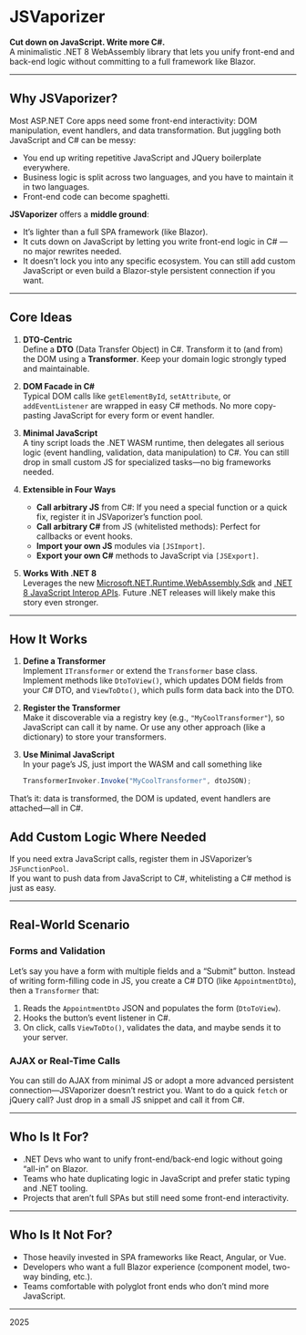 # JSVaporizer

**Cut down on JavaScript. Write more C#.**  
A minimalistic .NET 8 WebAssembly library that lets you unify front-end and back-end logic without committing to a full framework like Blazor.

---

## Why JSVaporizer?

Most ASP.NET Core apps need some front-end interactivity: DOM manipulation, event handlers, and data transformation. But juggling both JavaScript and C# can be messy:

- You end up writing repetitive JavaScript and JQuery boilerplate everywhere.
- Business logic is split across two languages, and you have to maintain it in two languages.
- Front-end code can become spaghetti.

**JSVaporizer** offers a **middle ground**:

- It’s lighter than a full SPA framework (like Blazor).
- It cuts down on JavaScript by letting you write front-end logic in C# — no major rewrites needed.
- It doesn’t lock you into any specific ecosystem. You can still add custom JavaScript or even build a Blazor-style persistent connection if you want.

---

## Core Ideas

1. **DTO-Centric**  
   Define a **DTO** (Data Transfer Object) in C#. Transform it to (and from) the DOM using a **Transformer**. Keep your domain logic strongly typed and maintainable.

2. **DOM Facade in C#**  
   Typical DOM calls like `getElementById`, `setAttribute`, or `addEventListener` are wrapped in easy C# methods. No more copy-pasting JavaScript for every form or event handler.

3. **Minimal JavaScript**  
   A tiny script loads the .NET WASM runtime, then delegates all serious logic (event handling, validation, data manipulation) to C#. You can still drop in small custom JS for specialized tasks—no big frameworks needed.

4. **Extensible in Four Ways**  
   - **Call arbitrary JS** from C#: If you need a special function or a quick fix, register it in JSVaporizer’s function pool.  
   - **Call arbitrary C#** from JS (whitelisted methods): Perfect for callbacks or event hooks.  
   - **Import your own JS** modules via `[JSImport]`.  
   - **Export your own C#** methods to JavaScript via `[JSExport]`.

5. **Works With .NET 8**  
   Leverages the new [Microsoft.NET.Runtime.WebAssembly.Sdk](https://www.nuget.org/packages/Microsoft.NET.Runtime.WebAssembly.Sdk) and [.NET 8 JavaScript Interop APIs](https://learn.microsoft.com/en-us/dotnet/api/system.runtime.interopservices.javascript?view=net-8.0). Future .NET releases will likely make this story even stronger.

---

## How It Works

1. **Define a Transformer**  
   Implement `ITransformer` or extend the `Transformer` base class. Implement methods like `DtoToView()`, which updates DOM fields from your C# DTO, and `ViewToDto()`, which pulls form data back into the DTO.

2. **Register the Transformer**  
   Make it discoverable via a registry key (e.g., `"MyCoolTransformer"`), so JavaScript can call it by name. Or use any other approach (like a dictionary) to store your transformers.

3. **Use Minimal JavaScript**  
   In your page’s JS, just import the WASM and call something like  
   ```js
   TransformerInvoker.Invoke("MyCoolTransformer", dtoJSON);
   ```

That’s it: data is transformed, the DOM is updated, event handlers are attached—all in C#.

## Add Custom Logic Where Needed
If you need extra JavaScript calls, register them in JSVaporizer’s `JSFunctionPool`.  
If you want to push data from JavaScript to C#, whitelisting a C# method is just as easy.

---

## Real-World Scenario

### Forms and Validation
Let’s say you have a form with multiple fields and a “Submit” button. Instead of writing form-filling code in JS, you create a C# DTO (like `AppointmentDto`), then a `Transformer` that:

1. Reads the `AppointmentDto` JSON and populates the form (`DtoToView`).
2. Hooks the button’s event listener in C#.
3. On click, calls `ViewToDto()`, validates the data, and maybe sends it to your server.

### AJAX or Real-Time Calls
You can still do AJAX from minimal JS or adopt a more advanced persistent connection—JSVaporizer doesn’t restrict you. Want to do a quick `fetch` or jQuery call? Just drop in a small JS snippet and call it from C#.

---

## Who Is It For?
- .NET Devs who want to unify front-end/back-end logic without going “all-in” on Blazor.  
- Teams who hate duplicating logic in JavaScript and prefer static typing and .NET tooling.  
- Projects that aren’t full SPAs but still need some front-end interactivity.

---

## Who Is It Not For?
- Those heavily invested in SPA frameworks like React, Angular, or Vue.  
- Developers who want a full Blazor experience (component model, two-way binding, etc.).  
- Teams comfortable with polyglot front ends who don’t mind more JavaScript.

---

2025
